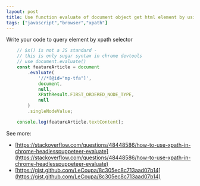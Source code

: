```yaml
---
layout: post
title: Use function evaluate of document object get html element by using xpath
tags: ["javascript","browser","xpath"]
---
```

Write your code to query element by xpath selector

```javascript
    // $x() is not a JS standard -
    // this is only sugar syntax in chrome devtools
    // use document.evaluate()
    const featureArticle = document
        .evaluate(
            '//*[@id="mp-tfa"]',
            document,
            null,
            XPathResult.FIRST_ORDERED_NODE_TYPE,
            null
        )
        .singleNodeValue;

    console.log(featureArticle.textContent);
```

See more:
- [https://stackoverflow.com/questions/48448586/how-to-use-xpath-in-chrome-headlesspuppeteer-evaluate](https://stackoverflow.com/questions/48448586/how-to-use-xpath-in-chrome-headlesspuppeteer-evaluate)
- [https://gist.github.com/LeCoupa/8c305ec8c713aad07b14](https://gist.github.com/LeCoupa/8c305ec8c713aad07b14)
